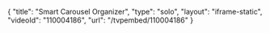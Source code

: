 {
    "title": "Smart Carousel Organizer",
    "type": "solo",
    "layout": "iframe-static",
    "videoId": "110004186",
    "url": "\/tvpembed\/110004186"
}